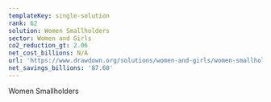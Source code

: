 ```yaml
---
templateKey: single-solution
rank: 62
solution: Women Smallholders
sector: Women and Girls
co2_reduction_gt: 2.06
net_cost_billions: N/A
url: 'https://www.drawdown.org/solutions/women-and-girls/women-smallholders'
net_savings_billions: '87.60'
---
```


Women Smallholders
